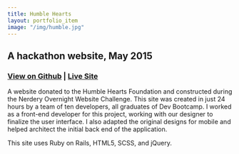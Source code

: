 ```yaml
---
title: Humble Hearts
layout: portfolio_item
image: "/img/humble.jpg"
---
```


## A hackathon website, May 2015
### [View on Github](https://github.com/wiliajc87/humblehearts/tree/development) | [Live Site](http://www.humbleheartsfoundation.org/)

<p>A website donated to the Humble Hearts Foundation and constructed during the Nerdery Overnight Website Challenge. This site was created in just 24 hours by a team of ten developers, all graduates of Dev Bootcamp. I worked as a front-end developer for this project, working with our designer to finalize the user interface. I also adapted the original designs for mobile and helped architect the initial back end of the application.</p>
<p>This site uses Ruby on Rails, HTML5, SCSS, and jQuery.</p>
